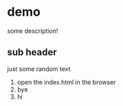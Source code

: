 # demo

some description!

## sub header

just some random text

1. open the index.html in the browser
2. bye
3. hi
